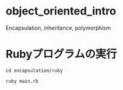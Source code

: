 # object_oriented_intro
Encapsulation, inheritance, polymorphism

# Rubyプログラムの実行
```
cd encapsulation/ruby
```
```
ruby main.rb
```
